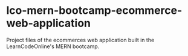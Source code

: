 # lco-mern-bootcamp-ecommerce-web-application

Project files of the ecommerces web application built in the LearnCodeOnline's MERN bootcamp.
